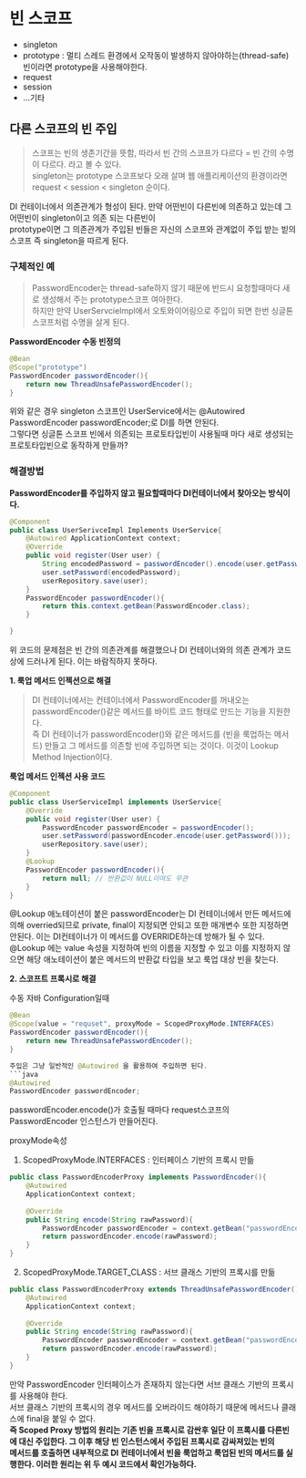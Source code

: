 # 빈 스코프
- singleton
- prototype : 멀티 스레드 환경에서 오작동이 발생하지 않아야하는(thread-safe) 빈이라면 prototype을 사용해야한다.
- request
- session
- ...기타

## 다른 스코프의 빈 주입
> 스코프는 빈의 생존기간을 뜻함, 따라서 빈 간의 스코프가 다르다 = 빈 간의 수명이 다르다. 라고 볼 수 있다.  
singleton는 prototype 스코프보다 오래 살며 웹 애플리케이션의 환경이라면 request < session < singleton 순이다.  

DI 컨테이너에서 의존관계가 형성이 된다. 만약 어떤빈이 다른빈에 의존하고 있는데 그 어떤빈이 singleton이고 의존 되는 다른빈이  
prototype이면 그 의존관계가 주입된 빈들은 자신의 스코프와 관계없이 주입 받는 빋의 스코프 즉 singleton을 따르게 된다.  

### 구체적인 예
> PasswordEncoder는 thread-safe하지 않기 때문에 반드시 요청할때마다 새로 생성해서 주는 prototype스코프 여아한다.  
하지만 만약 UserServcieImpl에서 오토와이어링으로 주입이 되면 한번 싱글톤 스코프처럼 수명을 살게 된다.

**PasswordEncoder 수동 빈정의**
```java
@Bean
@Scope("prototype")
PasswordEncoder passwordEncoder(){
    return new ThreadUnsafePasswordEncoder();
}
```
위와 같은 경우 singleton 스코프인 UserService에서는  @Autowired PasswordEncoder passwordEncoder;로 DI를 하면 안된다.  
그렇다면 싱글톤 스코프 빈에서 의존되는 프로토타입빈이 사용될때 마다 새로 생성되는 프로토타입빈으로 동작하게 만들까?  

### 해결방법
**PasswordEncoder를 주입하지 않고 필요할때마다 DI컨테이너에서 찾아오는 방식이다.**
```java
@Component
public class UserSerivceImpl Implements UserService{
    @Autowired ApplicationContext context;
    @Override
    public void register(User user) {
        String encodedPassword = passwordEncoder().encode(user.getPassword());
        user.setPassword(encodedPassword);
        userRepository.save(user);
    }
    PasswordEncoder passwordEncoder(){
        return this.context.getBean(PasswordEncoder.class);
    }

}
```
위 코드의 문제점은 빈 간의 의존관계를 해결했으나 DI 컨테이너와의 의존 관계가 코드상에 드러나게 된다. 이는 바람직하지 못하다.  

**1. 룩업 메서드 인젝션으로 해결**  
>DI 컨테이너에서는 컨테이너에서 PasswordEncoder를 꺼내오는 passwordEncoder()같은 메서드를 바이트 코드 형태로 만드는 기능을 지원한다.  
즉 DI 컨테이너가 passwordEncoder()와 같은 메서드를 (빈을 룩업하는 메서드) 만들고 그 메서드를 의존할 빈에 주입하면 되는 것이다. 이것이 Lookup Method Injection이다.

**룩업 메서드 인젝션 사용 코드**
```java
@Component
public class UserServiceImpl implements UserService{
    @Override
    public void register(User user) {
        PasswordEncoder passwordEncoder = passwordEncoder();
        user.setPassword(passwordEncoder.encode(user.getPassword()));
        userRepository.save(user);
    }
    @Lookup
    PasswordEncoder passwordEncoder(){
        return null; // 반환값이 NULL이여도 무관
    }
}

```
@Lookup 애노테이션이 붙은 passwordEncoder는 DI 컨테이너에서 만든 메서드에 의해 overried되므로 private, final이 지정되면 안되고 또한
매개변수 또한 지정하면 안된다. 이는 DI컨테이너가 이 메서드를 OVERRIDE하는데 방해가 될 수 있다.
@Lookup 에는 value 속성을 지정하여 빈의 이름을 지정할 수 있고 이를 지정하지 않으면 해당 애노테이션이 붙은 메서드의 반환값 타입을 보고 룩업 대상 빈을 찾는다.  



**2. 스코프트 프록시로 해결**

수동 자바 Configuration일때
```java
@Bean
@Scope(value = "requset", proxyMode = ScopedProxyMode.INTERFACES)
PasswordEncoder passwordEncoder(){
    return new ThreadUnsafePasswordEncoder();
}

주입은 그냥 일반적인 @Autowired 을 활용하여 주입하면 된다.
```java
@Autowired
PasswordEncoder passwordEncoder;
```
passwordEncoder.encode()가 호출될 때마다 request스코프의 PasswordEncoder 인스턴스가 만들어진다.


proxyMode속성
1. ScopedProxyMode.INTERFACES : 인터페이스 기반의 프록시 만듦
```java
public class PasswordEncoderProxy implements PasswordEncoder(){
    @Autowired
    ApplicationContext context;
    
    @Override
    public String encode(String rawPassword){
        PasswordEncoder passwordEncoder = context.getBean("passwordEncoder", PasswordEncoder.class);
        return passwordEncoder.encode(rawPassword);
    }
}
```
2. ScopedProxyMode.TARGET_CLASS : 서브 클래스 기반의 프록시를 만듦
```java
public class PasswordEncoderProxy extends ThreadUnsafePasswordEncoder(){
    @Autowired
    ApplicationContext context;
    
    @Override
    public String encode(String rawPassword){
        PasswordEncoder passwordEncoder = context.getBean("passwordEncoder", PasswordEncoder.class);
        return passwordEncoder.encode(rawPassword);
    }
}
```

만약 PasswordEncoder 인터페이스가 존재하지 않는다면 서브 클래스 기반의 프록시를 사용해야 한다.  
서브 클래스 기반의 프록시의 경우 메서드를 오버라이드 해야하기 때문에 메서드나 클래스에 final을 붙일 수 없다.  
**즉 Scoped Proxy 방법의 원리는 기존 빈을 프록시로 감싼후 일단 이 프록시를 다른빈에 대신 주입한다. 그 이후 해당 빈 인스턴스에서 주입된 프록시로 감싸져있는 빈의  
메서드를 호출하면 내부적으로 DI 컨테이너에서 빈을 룩업하고 룩업된 빈의 메서드를 실행한다. 이러한 원리는 위 두 예시 코드에서 확인가능하다.**  
